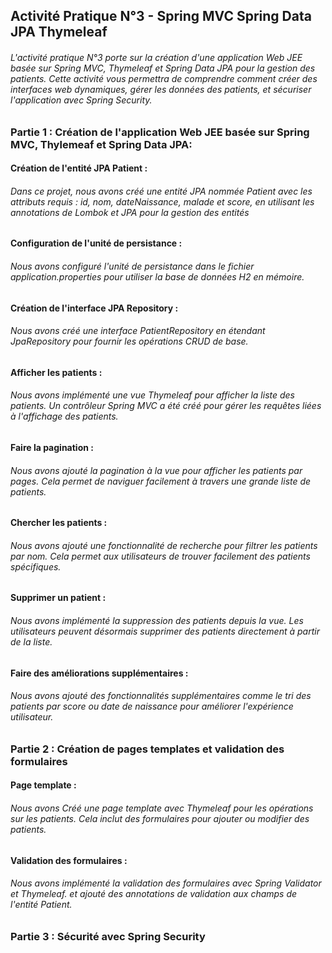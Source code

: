 ## Activité Pratique N°3 - Spring MVC Spring Data JPA Thymeleaf
###### L'activité pratique N°3 porte sur la création d'une application Web JEE basée sur Spring MVC, Thymeleaf et Spring Data JPA pour la gestion des patients. Cette activité vous permettra de comprendre comment créer des interfaces web dynamiques, gérer les données des patients, et sécuriser l'application avec Spring Security.
### Partie 1 : Création de l'application Web JEE basée sur Spring MVC, Thylemeaf et Spring Data JPA:
#### Création de l'entité JPA Patient :
###### Dans ce projet, nous avons créé une entité JPA nommée Patient avec les attributs requis : id, nom, dateNaissance, malade et score, en utilisant les annotations de Lombok et JPA pour la gestion des entités
#### Configuration de l'unité de persistance :
###### Nous avons configuré l'unité de persistance dans le fichier application.properties pour utiliser la base de données H2 en mémoire.
#### Création de l'interface JPA Repository :
###### Nous avons créé une interface PatientRepository en étendant JpaRepository pour fournir les opérations CRUD de base.
#### Afficher les patients :
###### Nous avons implémenté une vue Thymeleaf pour afficher la liste des patients. Un contrôleur Spring MVC a été créé pour gérer les requêtes liées à l'affichage des patients.
#### Faire la pagination :
###### Nous avons ajouté la pagination à la vue pour afficher les patients par pages. Cela permet de naviguer facilement à travers une grande liste de patients.

#### Chercher les patients :
###### Nous avons ajouté une fonctionnalité de recherche pour filtrer les patients par nom. Cela permet aux utilisateurs de trouver facilement des patients spécifiques.

#### Supprimer un patient :
###### Nous avons implémenté la suppression des patients depuis la vue. Les utilisateurs peuvent désormais supprimer des patients directement à partir de la liste.
#### Faire des améliorations supplémentaires :
###### Nous avons ajouté des fonctionnalités supplémentaires comme le tri des patients par score ou date de naissance pour améliorer l'expérience utilisateur.

### Partie 2 : Création de pages templates et validation des formulaires
#### Page template : 
###### Nous avons Créé une page template avec Thymeleaf pour les opérations sur les patients. Cela inclut des formulaires pour ajouter ou modifier des patients.
#### Validation des formulaires :
###### Nous avons implémenté la validation des formulaires avec Spring Validator et Thymeleaf. et ajouté des annotations de validation aux champs de l'entité Patient.

### Partie 3 : Sécurité avec Spring Security
